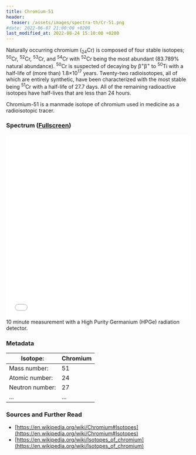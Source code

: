 ```yaml
---
title: Chromium-51
header:
  teaser: /assets/images/spectra-th/Cr-51.png
#date: 2022-06-07 21:00:00 +0200
last_modified_at: 2022-08-24 15:10:00 +0200
---
```


Naturally occurring chromium (<sub>24</sub>Cr) is composed of four stable isotopes; <sup>50</sup>Cr, <sup>52</sup>Cr, <sup>53</sup>Cr, and <sup>54</sup>Cr with <sup>52</sup>Cr being the most abundant (83.789% natural abundance). <sup>50</sup>Cr is suspected of decaying by β<sup>+</sup>β<sup>+</sup> to <sup>50</sup>Ti with a half-life of (more than) 1.8×10<sup>17</sup> years. Twenty-two radioisotopes, all of which are entirely synthetic, have been characterized with the most stable being <sup>51</sup>Cr with a half-life of 27.7 days. All of the remaining radioactive isotopes have half-lives that are less than 24 hours.

Chromium-51 is a manmade isotope of chromium used in medicine as a radioisotopic tracer.

### Spectrum ([Fullscreen](/assets/spectra/Cr-51.html))

<iframe width="100%" height="500" src="/assets/spectra/Cr-51.html" title="Cr-51 gamma spectrum" frameborder="0" allowfullscreen></iframe>
10 minute measurement with a High Purity Germanium (HPGe) radiation detector.

### Metadata

| Isotope:        | Chromium |
| --------------- | -------- |
| Mass number:    | 51       |
| Atomic number:  | 24       |
| Neutron number: | 27       |
| ...             | ...      |

### Sources and Further Read

- [https://en.wikipedia.org/wiki/Chromium#Isotopes](https://en.wikipedia.org/wiki/Chromium#Isotopes)
- [https://en.wikipedia.org/wiki/Isotopes_of_chromium](https://en.wikipedia.org/wiki/Isotopes_of_chromium)
